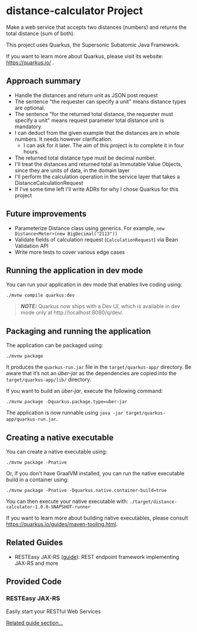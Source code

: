 # distance-calculator Project

Make a web service that accepts two distances (numbers) and returns the total distance (sum of both).

This project uses Quarkus, the Supersonic Subatomic Java Framework.

If you want to learn more about Quarkus, please visit its website: https://quarkus.io/ .

## Approach summary

* Handle the distances and return unit as JSON post request
* The sentence "the requester can specify a unit" means distance types are optional.
* The sentence "for the returned total distance, the requester must specify a unit" means request parameter total distance unit is mandatory.
* I can deduct from the given example that the distances are in whole numbers. It needs however clarification. 
  * I can ask for it later. The aim of this project is to complete it in four hours.
* The returned total distance type must be decimal number.
* I'll treat the distances and returned total as Immutable Value Objects, since they are units of data, in the domain layer
* I'll perform the calculation operation in the service layer that takes a DistanceCalculationRequest
* If I've some time left I'll write ADRs for why I chose Quarkus for this project

## Future improvements

* Parameterize Distance class using generics. For example, `new Distance<Meter>(new BigDecimal("2113"))` 
* Validate fields of calculation request (`CalculationRequest`) via Bean Validation API
* Write more tests to cover various edge cases

## Running the application in dev mode

You can run your application in dev mode that enables live coding using:
```shell script
./mvnw compile quarkus:dev
```

> **_NOTE:_**  Quarkus now ships with a Dev UI, which is available in dev mode only at http://localhost:8080/q/dev/.

## Packaging and running the application

The application can be packaged using:
```shell script
./mvnw package
```
It produces the `quarkus-run.jar` file in the `target/quarkus-app/` directory.
Be aware that it’s not an _über-jar_ as the dependencies are copied into the `target/quarkus-app/lib/` directory.

If you want to build an _über-jar_, execute the following command:
```shell script
./mvnw package -Dquarkus.package.type=uber-jar
```

The application is now runnable using `java -jar target/quarkus-app/quarkus-run.jar`.

## Creating a native executable

You can create a native executable using: 
```shell script
./mvnw package -Pnative
```

Or, if you don't have GraalVM installed, you can run the native executable build in a container using: 
```shell script
./mvnw package -Pnative -Dquarkus.native.container-build=true
```

You can then execute your native executable with: `./target/distance-calculator-1.0.0-SNAPSHOT-runner`

If you want to learn more about building native executables, please consult https://quarkus.io/guides/maven-tooling.html.

## Related Guides

- RESTEasy JAX-RS ([guide](https://quarkus.io/guides/rest-json)): REST endpoint framework implementing JAX-RS and more

## Provided Code

### RESTEasy JAX-RS

Easily start your RESTful Web Services

[Related guide section...](https://quarkus.io/guides/getting-started#the-jax-rs-resources)
